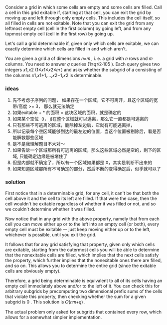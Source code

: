 Consider a grid in which some cells are empty and some cells are filled. Call a cell in this grid exitable if, starting
at that cell, you can exit the grid by moving up and left through only empty cells. This includes the cell itself, so
all filled in cells are not exitable. Note that you can exit the grid from any leftmost empty cell (cell in the first
column) by going left, and from any topmost empty cell (cell in the first row) by going up.

Let's call a grid determinable if, given only which cells are exitable, we can exactly determine which cells are filled
in and which aren't.

You are given a grid 𝑎
of dimensions 𝑛×𝑚
, i. e. a grid with 𝑛
rows and 𝑚
columns. You need to answer 𝑞
queries (1≤𝑞≤2⋅105
). Each query gives two integers 𝑥1,𝑥2
(1≤𝑥1≤𝑥2≤𝑚
) and asks whether the subgrid of 𝑎
consisting of the columns 𝑥1,𝑥1+1,…,𝑥2−1,𝑥2
is determinable.

### ideas

1. 先不考虑子序列的问题， 如果存在一个区域，它不可离开，且这个区域的宽带/高度 >= 3， 那么就无法确定
2. 如果exitable + * 的面积 = 这块区域的面积，就是确定的
3. 如果某个空位（i， j)在整个区域就可以逃离，那么它一直都是可逃离的
4. 只有那些不可逃离的区域，删除掉左边后，它就有可能逃离掉，
5. 所以记录每个空区域能够到达的最左边的位置，当这个位置被剔除后，看是否能解救那些区域
6. 是不是我理解题目不大对～
7. 如果告诉一个区域那所有可逃离的区域，那么这些区域必然是空的，剩下的区域, 只能确定边缘是被堵住了
8. 但是内部就不确定了，所以有一个区域如果都是 X，其实是判断不出来的
9. 如果知道区域那所有不可确定的部分，然后不断的变得确定后，似乎就可以了

### solution

First notice that in a determinable grid, for any cell, it can't be that both the cell above it and the cell to its left
are filled. If that were the case, then the cell wouldn't be exitable regardless of whether it was filled or not, and so
we couldn't determine whether it was filled.

Now notice that in any grid with the above property, namely that from each cell you can move either up or to the left
into an empty cell (or both), every empty cell must be exitable — just keep moving either up or to the left, whichever
is possible, until you exit the grid.

It follows that for any grid satisfying that property, given only which cells are exitable, starting from the outermost
cells you will be able to determine that the nonexitable cells are filled, which implies that the next cells satisfy the
property, which further implies that the nonexitable ones there are filled, and so on. This allows you to determine the
entire grid (since the exitable cells are obviously empty).

Therefore, a grid being determinable is equivalent to all of its cells having an empty cell immediately above and/or to
the left of it. You can check this for arbitrary subgrids by precomputing two dimensional prefix sums of the cells that
violate this property, then checking whether the sum for a given subgrid is 0
. This solution is 𝑂(𝑛𝑚+𝑞)
.

The actual problem only asked for subgrids that contained every row, which allows for a somewhat simpler implementation.
